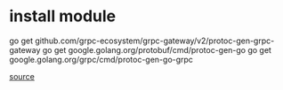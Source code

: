 # install module

go get github.com/grpc-ecosystem/grpc-gateway/v2/protoc-gen-grpc-gateway
go get google.golang.org/protobuf/cmd/protoc-gen-go
go get google.golang.org/grpc/cmd/protoc-gen-go-grpc

[source](https://grpc-ecosystem.github.io/grpc-gateway/docs/tutorials/adding_annotations/)
